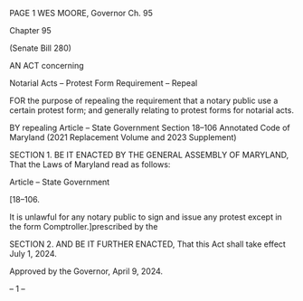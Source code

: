 PAGE 1
WES MOORE, Governor Ch. 95

Chapter 95

(Senate Bill 280)

AN ACT concerning

Notarial Acts – Protest Form Requirement – Repeal

FOR the purpose of repealing the requirement that a notary public use a certain protest
form; and generally relating to protest forms for notarial acts.

BY repealing
Article – State Government
Section 18–106
Annotated Code of Maryland
(2021 Replacement Volume and 2023 Supplement)

SECTION 1. BE IT ENACTED BY THE GENERAL ASSEMBLY OF MARYLAND,
That the Laws of Maryland read as follows:

Article – State Government

[18–106.

It is unlawful for any notary public to sign and issue any protest except in the form
Comptroller.]prescribed by the

SECTION 2. AND BE IT FURTHER ENACTED, That this Act shall take effect July
1, 2024.

Approved by the Governor, April 9, 2024.

– 1 –